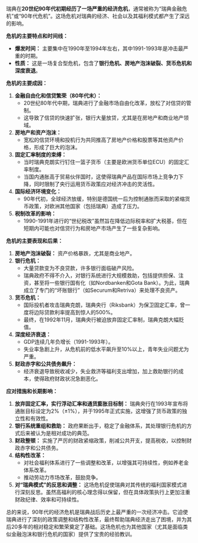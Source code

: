 瑞典在**20世纪90年代初期经历了一场严重的经济危机**，通常被称为“瑞典金融危机”或“90年代危机”。这场危机对瑞典的经济、社会以及其福利模式都产生了深远的影响。

**危机的主要特点和时间线：**

*   **爆发时间：** 主要集中在1990年至1994年左右，其中1991-1993年是冲击最严重的时期。
*   **性质：** 这是一场复合型危机，包含了**银行危机、房地产泡沫破裂、货币危机和深度衰退**。

**危机的主要成因：**

1.  **金融自由化和信贷繁荣（80年代末）：**
    *   20世纪80年代中期，瑞典进行了金融市场自由化改革，放松了对信贷的管制。
    *   这导致了信贷的快速扩张，银行大量放贷，尤其是在房地产和商业地产领域。
2.  **房地产和资产泡沫：**
    *   宽松的信贷环境和投机行为共同推高了房地产价格和股票等其他资产价格，形成了巨大的泡沫。
3.  **固定汇率制度的束缚：**
    *   当时瑞典克朗实行钉住一篮子货币（主要是欧洲货币单位ECU）的固定汇率制度。
    *   当国内通胀高于贸易伙伴国时，这使得瑞典产品在国际市场上竞争力下降，同时限制了央行运用货币政策应对经济冲击的灵活性。
4.  **国际经济环境变化：**
    *   90年代初，全球经济放缓，特别是德国统一后为控制通胀而采取的紧缩货币政策，对欧洲其他国家（包括瑞典）造成了压力。
5.  **税制改革的影响：**
    *   1990-1991年进行的“世纪税改”虽然旨在降低边际税率和扩大税基，但在短期内可能也对信贷行为和房地产市场产生了一些复杂影响。

**危机的主要表现和后果：**

1.  **房地产泡沫破裂：** 资产价格暴跌，尤其是商业地产。
2.  **银行危机：**
    *   大量贷款变为不良贷款，许多银行面临破产风险。
    *   瑞典政府不得不介入，对银行系统进行大规模救助，包括提供担保、注资，甚至将一些银行国有化（如Nordbanken和Gota Bank）。为此，瑞典成立了专门的“坏账银行”（如Securum和Retriva）来处理不良资产。
3.  **货币危机：**
    *   国际投机者攻击瑞典克朗，瑞典央行（Riksbank）为保卫固定汇率，曾一度将边际贷款利率提高到惊人的500%。
    *   最终，在1992年11月，瑞典央行被迫放弃固定汇率制，瑞典克朗大幅贬值。
4.  **深度经济衰退：**
    *   GDP连续几年负增长（1991-1993年）。
    *   失业率急剧上升，从危机前的低水平飙升至10%以上，青年失业问题尤为严重。
5.  **财政赤字和公共债务飙升：**
    *   经济衰退导致税收减少，失业救济等福利支出增加，加上救助银行的成本，使得政府财政状况急剧恶化。

**应对措施和长期影响：**

1.  **放弃固定汇率，实行浮动汇率和通货膨胀目标制：** 瑞典央行在1993年宣布将通胀目标设定为2%（±1%），并于1995年正式实施，这增强了货币政策的独立性和有效性。
2.  **银行系统重组和救助：** 政府果断出手，稳定了金融体系，其处理银行危机的方式后来被认为是相对成功的典范。
3.  **财政整顿：** 实施了严厉的财政紧缩政策，削减公共开支，提高税收，以控制财政赤字和公共债务。
4.  **结构性改革：**
    *   对社会福利体系进行了一些调整和改革，以增强其可持续性，例如养老金体系改革。
    *   推动劳动力市场改革，鼓励竞争。
5.  **对“瑞典模式”的反思和调整：** 这场危机促使瑞典对其传统的福利国家模式进行深刻反思。虽然高福利的核心理念得以保留，但在具体政策执行上更加注重财政纪律、效率和可持续性。

总的来说，90年代的经济危机是瑞典战后历史上最严重的一次经济冲击。它迫使瑞典进行了深刻的政策调整和结构性改革，最终帮助瑞典经济走出了困境，并为其后20多年的相对稳定和繁荣奠定了基础。这场危机也为其他国家（尤其是面临类似金融泡沫和银行危机的国家）提供了宝贵的经验教训。